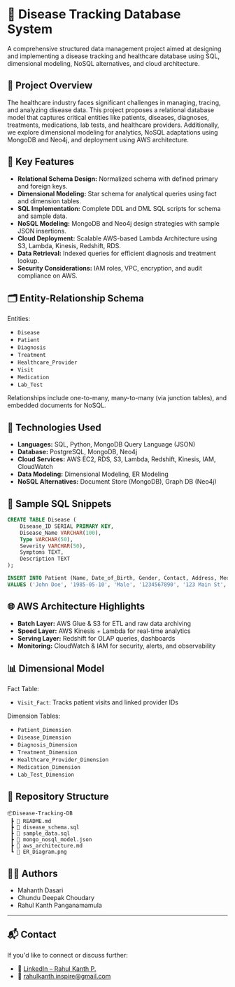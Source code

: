 # 🏥 Disease Tracking Database System

A comprehensive structured data management project aimed at designing and implementing a disease tracking and healthcare database using SQL, dimensional modeling, NoSQL alternatives, and cloud architecture.

## 📌 Project Overview

The healthcare industry faces significant challenges in managing, tracing, and analyzing disease data. This project proposes a relational database model that captures critical entities like patients, diseases, diagnoses, treatments, medications, lab tests, and healthcare providers. Additionally, we explore dimensional modeling for analytics, NoSQL adaptations using MongoDB and Neo4j, and deployment using AWS architecture.

## 🧠 Key Features

- **Relational Schema Design:** Normalized schema with defined primary and foreign keys.
- **Dimensional Modeling:** Star schema for analytical queries using fact and dimension tables.
- **SQL Implementation:** Complete DDL and DML SQL scripts for schema and sample data.
- **NoSQL Modeling:** MongoDB and Neo4j design strategies with sample JSON insertions.
- **Cloud Deployment:** Scalable AWS-based Lambda Architecture using S3, Lambda, Kinesis, Redshift, RDS.
- **Data Retrieval:** Indexed queries for efficient diagnosis and treatment lookup.
- **Security Considerations:** IAM roles, VPC, encryption, and audit compliance on AWS.

## 🗂️ Entity-Relationship Schema

Entities:
- `Disease`
- `Patient`
- `Diagnosis`
- `Treatment`
- `Healthcare_Provider`
- `Visit`
- `Medication`
- `Lab_Test`

Relationships include one-to-many, many-to-many (via junction tables), and embedded documents for NoSQL.

## 💾 Technologies Used

- **Languages:** SQL, Python, MongoDB Query Language (JSON)
- **Database:** PostgreSQL, MongoDB, Neo4j
- **Cloud Services:** AWS EC2, RDS, S3, Lambda, Redshift, Kinesis, IAM, CloudWatch
- **Data Modeling:** Dimensional Modeling, ER Modeling
- **NoSQL Alternatives:** Document Store (MongoDB), Graph DB (Neo4j)

## 🧪 Sample SQL Snippets

```sql
CREATE TABLE Disease (
    Disease_ID SERIAL PRIMARY KEY,
    Disease_Name VARCHAR(100),
    Type VARCHAR(50),
    Severity VARCHAR(50),
    Symptoms TEXT,
    Description TEXT
);
```

```sql
INSERT INTO Patient (Name, Date_of_Birth, Gender, Contact, Address, Medical_History)
VALUES ('John Doe', '1985-05-10', 'Male', '1234567890', '123 Main St', 'No significant history');
```

## 🌐 AWS Architecture Highlights

- **Batch Layer:** AWS Glue & S3 for ETL and raw data archiving
- **Speed Layer:** AWS Kinesis + Lambda for real-time analytics
- **Serving Layer:** Redshift for OLAP queries, dashboards
- **Monitoring:** CloudWatch & IAM for security, alerts, and observability

## 📊 Dimensional Model

Fact Table:
- `Visit_Fact`: Tracks patient visits and linked provider IDs

Dimension Tables:
- `Patient_Dimension`
- `Disease_Dimension`
- `Diagnosis_Dimension`
- `Treatment_Dimension`
- `Healthcare_Provider_Dimension`
- `Medication_Dimension`
- `Lab_Test_Dimension`

## 📁 Repository Structure

```
📦Disease-Tracking-DB
 ┣ 📄 README.md
 ┣ 📄 disease_schema.sql
 ┣ 📄 sample_data.sql
 ┣ 📄 mongo_nosql_model.json
 ┣ 📄 aws_architecture.md
 ┗ 📄 ER_Diagram.png
```

## 👨‍💻 Authors

- Mahanth Dasari  
- Chundu Deepak Choudary  
- Rahul Kanth Panganamamula

---

## 📬 Contact

If you'd like to connect or discuss further:
- 💼 [LinkedIn – Rahul Kanth P.](https://www.linkedin.com/in/rahulkanth/)
- 📧 rahulkanth.inspire@gmail.com
